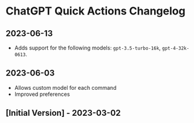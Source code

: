 # ChatGPT Quick Actions Changelog

## 2023-06-13

 - Adds support for the following models: `gpt-3.5-turbo-16k`, `gpt-4-32k-0613`.

## 2023-06-03

 - Allows custom model for each command
 - Improved preferences

## [Initial Version] - 2023-03-02
